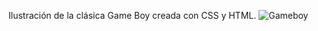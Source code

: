 Ilustración de la clásica Game Boy creada con CSS y HTML.
![Gameboy](https://user-images.githubusercontent.com/113090478/189535750-798fbcaf-5364-4457-bea6-cb30129b1b01.jpg)

